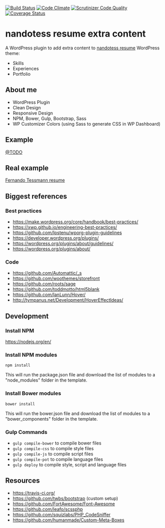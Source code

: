 [![Build Status](https://travis-ci.org/nandotess/nandotess-resume-extra-content.svg?branch=master)](https://travis-ci.org/nandotess/nandotess-resume-extra-content)
[![Code Climate](https://codeclimate.com/github/nandotess/nandotess-resume-extra-content/badges/gpa.svg)](https://codeclimate.com/github/nandotess/nandotess-resume-extra-content)
[![Scrutinizer Code Quality](https://scrutinizer-ci.com/g/nandotess/nandotess-resume-extra-content/badges/quality-score.png?b=master)](https://scrutinizer-ci.com/g/nandotess/nandotess-resume-extra-content/?branch=master)
[![Coverage Status](https://coveralls.io/repos/github/nandotess/nandotess-resume-extra-content/badge.svg?branch=master)](https://coveralls.io/github/nandotess/nandotess-resume-extra-content?branch=master)

# nandotess resume extra content
A WordPress plugin to add extra content to [nandotess resume](https://github.com/nandotess/nandotess-resume) WordPress theme:
* Skills
* Experiences
* Portfolio

## About me
* WordPress Plugin
* Clean Design
* Responsive Design
* NPM, Bower, Gulp, Bootstrap, Sass
* WP Customizer Colors (using Sass to generate CSS in WP Dashboard)

## Example
[@TODO](#)

## Real example
[Fernando Tessmann resume](http://www.fernandotessmann.com/)

## Biggest references

### Best practices
* https://make.wordpress.org/core/handbook/best-practices/
* https://xwp.github.io/engineering-best-practices/
* https://github.com/Ipstenu/wporg-plugin-guidelines
* https://developer.wordpress.org/plugins/
* https://wordpress.org/plugins/about/guidelines/
* https://wordpress.org/plugins/about/

### Code
* https://github.com/Automattic/_s
* https://github.com/woothemes/storefront
* https://github.com/roots/sage
* https://github.com/toddmotto/html5blank
* https://github.com/IanLunn/Hover/
* http://tympanus.net/Development/HoverEffectIdeas/

## Development

### Install NPM
https://nodejs.org/en/

### Install NPM modules
`npm install`

This will run the package.json file and download the list of modules to a "node_modules" folder in the template.

### Install Bower modules
`bower install`

This will run the bower.json file and download the list of modules to a "bower_components" folder in the template.

### Gulp Commands
* `gulp compile-bower` to compile bower files
* `gulp compile-css` to compile style files
* `gulp compile-js` to compile script files
* `gulp compile-pot` to compile language files
* `gulp deploy` to compile style, script and language files

## Resources
* https://travis-ci.org/
* https://github.com/twbs/bootstrap (custom setup)
* https://github.com/FortAwesome/Font-Awesome
* https://github.com/leafo/scssphp
* https://github.com/squizlabs/PHP_CodeSniffer
* https://github.com/humanmade/Custom-Meta-Boxes
